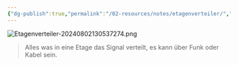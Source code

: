 ```yaml
---
{"dg-publish":true,"permalink":"/02-resources/notes/etagenverteiler/","tags":["netzwerk/kabel","LF03"],"noteIcon":""}
---
```


![Etagenverteiler-20240802130537274.png](/img/user/02%20-%20RESOURCES/Files/Etagenverteiler-20240802130537274.png)
>Alles was in eine Etage das Signal verteilt, es kann über Funk oder Kabel sein.
